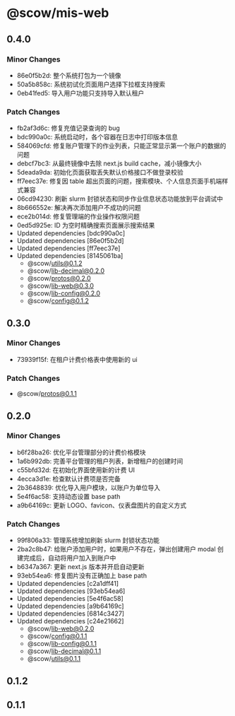 # @scow/mis-web

## 0.4.0

### Minor Changes

- 86e0f5b2d: 整个系统打包为一个镜像
- 50a5b858c: 系统初试化页面用户选择下拉框支持搜索
- 0eb41fed5: 导入用户功能只支持导入默认租户

### Patch Changes

- fb2af3d6c: 修复充值记录查询的 bug
- bdc990a0c: 系统启动时，各个容器在日志中打印版本信息
- 584069cfd: 修复账户管理下的作业列表，只能正常显示第一个账户的数据的问题
- debcf7bc3: 从最终镜像中去除 next.js build cache，减小镜像大小
- 5deada9da: 初始化页面获取丢失默认价格接口不做登录校验
- ff7eec37e: 修复因 table 超出页面的问题，搜索模块、个人信息页面手机端样式兼容
- 06cd94230: 刷新 slurm 封锁状态和同步作业信息状态功能放到平台调试中
- 8b666552e: 解决再次添加用户不成功的问题
- ece2b014d: 修复管理端的作业操作权限问题
- 0ed5d925e: ID 为空时精确搜索页面展示搜索结果
- Updated dependencies [bdc990a0c]
- Updated dependencies [86e0f5b2d]
- Updated dependencies [ff7eec37e]
- Updated dependencies [8145061ba]
  - @scow/utils@0.1.2
  - @scow/lib-decimal@0.2.0
  - @scow/protos@0.2.0
  - @scow/lib-web@0.3.0
  - @scow/lib-config@0.2.0
  - @scow/config@0.1.2

## 0.3.0

### Minor Changes

- 73939f15f: 在租户计费价格表中使用新的 ui

### Patch Changes

- @scow/protos@0.1.1

## 0.2.0

### Minor Changes

- b6f28ba26: 优化平台管理部分的计费价格模块
- 1a6b992db: 完善平台管理的租户列表，新增租户的创建时间
- c55bfd32d: 在初始化界面使用新的计费 UI
- 4ecca3d1e: 检查默认计费项是否完备
- 2b3648839: 优化导入用户模块，以账户为单位导入
- 5e4f6ac58: 支持动态设置 base path
- a9b64169c: 更新 LOGO、favicon、仪表盘图片的自定义方式

### Patch Changes

- 99f806a33: 管理系统增加刷新 slurm 封锁状态功能
- 2ba2c8b47: 给账户添加用户时，如果用户不存在，弹出创建用户 modal 创建完成后，自动将用户加入到账户中
- b6347a367: 更新 next.js 版本并开启自动更新
- 93eb54ea6: 修复图片没有正确加上 base path
- Updated dependencies [c2a1dff41]
- Updated dependencies [93eb54ea6]
- Updated dependencies [5e4f6ac58]
- Updated dependencies [a9b64169c]
- Updated dependencies [6814c3427]
- Updated dependencies [c24e21662]
  - @scow/lib-web@0.2.0
  - @scow/config@0.1.1
  - @scow/lib-config@0.1.1
  - @scow/lib-decimal@0.1.1
  - @scow/utils@0.1.1

## 0.1.2

## 0.1.1
